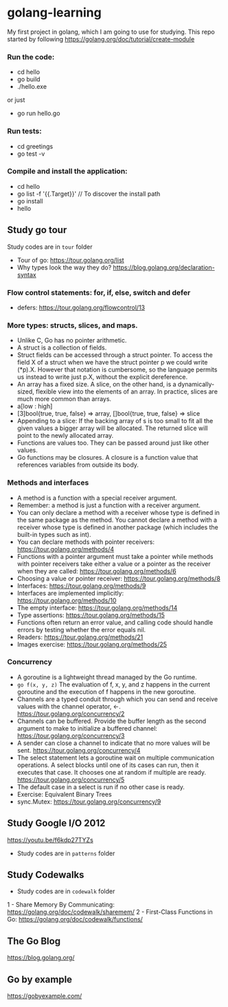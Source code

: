 # golang-learning

My first project in golang, which I am going to use for studying.
This repo started by following https://golang.org/doc/tutorial/create-module

### Run the code:

- cd hello
- go build
- ./hello.exe

or just

- go run hello.go

### Run tests:

- cd greetings
- go test -v

### Compile and install the application:

- cd hello
- go list -f '{{.Target}}' // To discover the install path
- go install
- hello

## Study go tour

Study codes are in `tour` folder

- Tour of go: https://tour.golang.org/list
- Why types look the way they do? https://blog.golang.org/declaration-syntax

### Flow control statements: for, if, else, switch and defer

- defers: https://tour.golang.org/flowcontrol/13

### More types: structs, slices, and maps.

- Unlike C, Go has no pointer arithmetic.
- A struct is a collection of fields.
- Struct fields can be accessed through a struct pointer. To access the field X of a struct when we have the struct pointer p we could write (\*p).X. However that notation is cumbersome, so the language permits us instead to write just p.X, without the explicit dereference.
- An array has a fixed size. A slice, on the other hand, is a dynamically-sized, flexible view into the elements of an array. In practice, slices are much more common than arrays.
- a[low : high]
- [3]bool{true, true, false} => array, []bool{true, true, false} => slice
- Appending to a slice: If the backing array of s is too small to fit all the given values a bigger array will be allocated. The returned slice will point to the newly allocated array.
- Functions are values too. They can be passed around just like other values.
- Go functions may be closures. A closure is a function value that references variables from outside its body.

### Methods and interfaces

- A method is a function with a special receiver argument.
- Remember: a method is just a function with a receiver argument.
- You can only declare a method with a receiver whose type is defined in the same package as the method. You cannot declare a method with a receiver whose type is defined in another package (which includes the built-in types such as int).
- You can declare methods with pointer receivers: https://tour.golang.org/methods/4
- Functions with a pointer argument must take a pointer while methods with pointer receivers take either a value or a pointer as the receiver when they are called: https://tour.golang.org/methods/6
- Choosing a value or pointer receiver: https://tour.golang.org/methods/8
- Interfaces: https://tour.golang.org/methods/9
- Interfaces are implemented implicitly: https://tour.golang.org/methods/10
- The empty interface: https://tour.golang.org/methods/14
- Type assertions: https://tour.golang.org/methods/15
- Functions often return an error value, and calling code should handle errors by testing whether the error equals nil.
- Readers: https://tour.golang.org/methods/21
- Images exercise: https://tour.golang.org/methods/25

### Concurrency

- A goroutine is a lightweight thread managed by the Go runtime.
- `go f(x, y, z)` The evaluation of f, x, y, and z happens in the current goroutine and the execution of f happens in the new goroutine.
- Channels are a typed conduit through which you can send and receive values with the channel operator, <-. https://tour.golang.org/concurrency/2
- Channels can be buffered. Provide the buffer length as the second argument to make to initialize a buffered channel: https://tour.golang.org/concurrency/3
- A sender can close a channel to indicate that no more values will be sent. https://tour.golang.org/concurrency/4
- The select statement lets a goroutine wait on multiple communication operations. A select blocks until one of its cases can run, then it executes that case. It chooses one at random if multiple are ready. https://tour.golang.org/concurrency/5
- The default case in a select is run if no other case is ready.
- Exercise: Equivalent Binary Trees
- sync.Mutex: https://tour.golang.org/concurrency/9

## Study Google I/O 2012

https://youtu.be/f6kdp27TYZs

- Study codes are in `patterns` folder

## Study Codewalks 

- Study codes are in `codewalk` folder

1 - Share Memory By Communicating: https://golang.org/doc/codewalk/sharemem/
2 - First-Class Functions in Go: https://golang.org/doc/codewalk/functions/

## The Go Blog

https://blog.golang.org/

## Go by example

https://gobyexample.com/